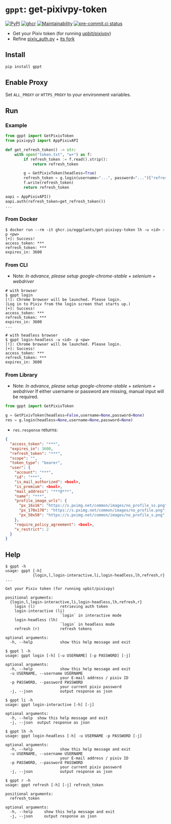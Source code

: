 # `gppt`: get-pixivpy-token

[![PyPI](
  <https://img.shields.io/pypi/v/gppt?color=blue>
  )](
  <https://pypi.org/project/gppt/>
) [![ghcr](
  <https://ghcr-badge.deta.dev/eggplants/get-pixivpy-token/size>
  )](
  <https://github.com/eggplants/get-pixivpy-token/pkgs/container/get-pixivpy-token>
) [![Maintainability](
  <https://api.codeclimate.com/v1/badges/b40b8fa2c9d71f869b9c/maintainability>
  )](
  <https://codeclimate.com/github/eggplants/get-pixiv-token/maintainability>
) [![pre-commit.ci status](
  <https://results.pre-commit.ci/badge/github/eggplants/get-pixivpy-token/main.svg>
  )](
  <https://results.pre-commit.ci/latest/github/eggplants/get-pixivpy-token/main>
)

- Get your Pixiv token (for running [upbit/pixivpy](https://github.com/upbit/pixivpy))
- Refine [pixiv_auth.py](https://gist.github.com/ZipFile/c9ebedb224406f4f11845ab700124362) + [its fork](https://gist.github.com/upbit/6edda27cb1644e94183291109b8a5fde)

## Install

```bash
pip install gppt
```

## Enable Proxy

Set `ALL_PROXY` or `HTTPS_PROXY` to your environment variables.

## Run

### Example

```python
from gppt import GetPixivToken
from pixivpy3 import AppPixivAPI

def get_refresh_token() -> str:
    with open("token.txt", "w+") as f:
        if refresh_token := f.read().strip():
            return refresh_token

        g = GetPixivToken(headless=True)
        refresh_token = g.login(username="...", password="...")["refresh_token"]
        f.write(refresh_token)
        return refresh_token

aapi = AppPixivAPI()
aapi.auth(refresh_token=get_refresh_token())
...
```

### From Docker

```shellsession
$ docker run --rm -it ghcr.io/eggplants/get-pixivpy-token lh -u <id> -p <pw>
[+]: Success!
access_token: ***
refresh_token: ***
expires_in: 3600
```

### From CLI

- Note: _In advance, please setup google-chrome-stable + selenium + webdriver_

```shellsession
# with browser
$ gppt login
[!]: Chrome browser will be launched. Please login.
(Log in to Pixiv from the login screen that starts up.)
[+]: Success!
access_token: ***
refresh_token: ***
expires_in: 3600
...

# with headless browser
$ gppt login-headless -u <id> -p <pw>
[!]: Chrome browser will be launched. Please login.
[+]: Success!
access_token: ***
refresh_token: ***
expires_in: 3600
```

### From Library

- Note: _In advance, please setup google-chrome-stable + selenium + webdriver_
If either username or password are missing, manual input will be required.

```python
from gppt import GetPixivToken

g = GetPixivToken(headless=False,username=None,password=None)
res = g.login(headless=None,username=None,password=None)
```

- `res.response` returns:

```json
{
  "access_token": "***",
  "expires_in": 3600,
  "refresh_token": "***",
  "scope": "",
  "token_type": "bearer",
  "user": {
    "account": "***",
    "id": "***",
    "is_mail_authorized": <bool>,
    "is_premium": <bool>,
    "mail_address": "***@***",
    "name": "***",
    "profile_image_urls": {
      "px_16x16": "https://s.pximg.net/common/images/no_profile_ss.png",
      "px_170x170": "https://s.pximg.net/common/images/no_profile.png",
      "px_50x50": "https://s.pximg.net/common/images/no_profile_s.png"
    },
    "require_policy_agreement": <bool>,
    "x_restrict": 2
  }
}
```

## Help

```shellsession
$ gppt -h
usage: gppt [-h]
            {login,l,login-interactive,li,login-headless,lh,refresh,r} ...

Get your Pixiv token (for running upbit/pixivpy)

positional arguments:
  {login,l,login-interactive,li,login-headless,lh,refresh,r}
    login (l)           retrieving auth token
    login-interactive (li)
                        `login` in interactive mode
    login-headless (lh)
                        `login` in headless mode
    refresh (r)         refresh tokens

optional arguments:
  -h, --help            show this help message and exit
```

```shellsession
$ gppt l -h
usage: gppt login [-h] [-u USERNAME] [-p PASSWORD] [-j]

optional arguments:
  -h, --help            show this help message and exit
  -u USERNAME, --username USERNAME
                        your E-mail address / pixiv ID
  -p PASSWORD, --password PASSWORD
                        your current pixiv password
  -j, --json            output response as json
```

```shellsession
$ gppt li -h
usage: gppt login-interactive [-h] [-j]

optional arguments:
  -h, --help  show this help message and exit
  -j, --json  output response as json
```

```shellsession
$ gppt lh -h
usage: gppt login-headless [-h] -u USERNAME -p PASSWORD [-j]

optional arguments:
  -h, --help            show this help message and exit
  -u USERNAME, --username USERNAME
                        your E-mail address / pixiv ID
  -p PASSWORD, --password PASSWORD
                        your current pixiv password
  -j, --json            output response as json
```

```shellsession
$ gppt r -h
usage: gppt refresh [-h] [-j] refresh_token

positional arguments:
  refresh_token

optional arguments:
  -h, --help     show this help message and exit
  -j, --json     output response as json
```
